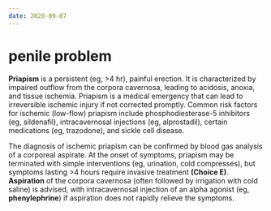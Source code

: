 ```yaml
---
date: 2020-09-07
---
```


# penile problem

<!-- priapism management -->

**Priapism** is a  persistent (eg, >4 hr), painful erection. It is characterized by  impaired outflow from the corpora cavernosa, leading to acidosis,  anoxia, and tissue ischemia. Priapism is a medical emergency that can  lead to irreversible ischemic injury if not corrected promptly. Common  risk factors for ischemic (low-flow) priapism include  phosphodiesterase-5 inhibitors (eg, sildenafil), intracavernosal  injections (eg, alprostadil), certain medications (eg, trazodone), and  sickle cell disease.

The diagnosis of ischemic  priapism can be confirmed by blood gas analysis of a corporeal  aspirate. At the onset of symptoms, priapism may be terminated with  simple interventions (eg, urination, cold compresses), but symptoms  lasting >4 hours require invasive treatment **(Choice E)**. **Aspiration** of the corpora cavernosa (often followed by irrigation with cold  saline) is advised, with intracavernosal injection of an alpha agonist  (eg, **phenylephrine**) if aspiration does not rapidly relieve the symptoms.
